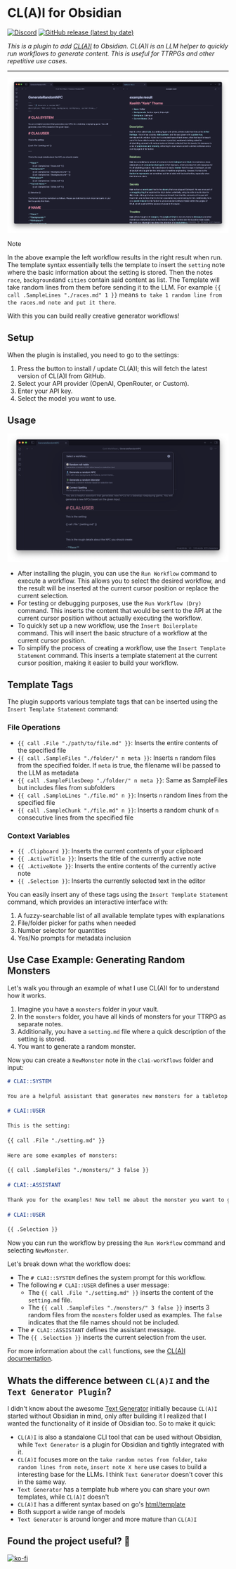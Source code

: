 # CL(A)I for Obsidian

[![Discord](https://img.shields.io/discord/1099310842564059168?label=discord)](https://discord.gg/XpDvfvVuB2) [![GitHub release (latest by date)](https://img.shields.io/github/v/release/BigJk/clai-obsidian)](https://github.com/BigJk/clai-obsidian/releases)

*This is a plugin to add [CL(A)I](https://github.com/BigJk/clai) to Obsidian. CL(A)I is an LLM helper to quickly run workflows to generate content. This is useful for TTRPGs and other repetitive use cases.*

---

![Screenshot](./.github/screenshot.png)

> [!NOTE]  
> In the above example the left workflow results in the right result when run. The template syntax essentially tells the template to insert the ``setting`` note where the basic information about the setting is stored. Then the notes ``race``, ``background``and ``cities`` contain said content as list. The Template will take random lines from them before sending it to the LLM. For example ``{{ call .SampleLines "./races.md" 1 }}`` means ``to take 1 random line from the races.md note and put it there``.
>
> With this you can build really creative generator workflows!

## Setup

When the plugin is installed, you need to go to the settings:
1. Press the button to install / update CL(A)I; this will fetch the latest version of CL(A)I from GitHub.
2. Select your API provider (OpenAI, OpenRouter, or Custom).
3. Enter your API key.
4. Select the model you want to use.

## Usage


![Screenshot](./.github/screenshot_commands.png)

- After installing the plugin, you can use the `Run Workflow` command to execute a workflow. This allows you to select the desired workflow, and the result will be inserted at the current cursor position or replace the current selection.
- For testing or debugging purposes, use the `Run Workflow (Dry)` command. This inserts the content that would be sent to the API at the current cursor position without actually executing the workflow.
- To quickly set up a new workflow, use the `Insert Boilerplate` command. This will insert the basic structure of a workflow at the current cursor position.
- To simplify the process of creating a workflow, use the `Insert Template Statement` command. This inserts a template statement at the current cursor position, making it easier to build your workflow.

## Template Tags

The plugin supports various template tags that can be inserted using the `Insert Template Statement` command:

### File Operations
- `{{ call .File "./path/to/file.md" }}`: Inserts the entire contents of the specified file
- `{{ call .SampleFiles "./folder/" n meta }}`: Inserts `n` random files from the specified folder. If `meta` is true, the filename will be passed to the LLM as metadata
- `{{ call .SampleFilesDeep "./folder/" n meta }}`: Same as SampleFiles but includes files from subfolders
- `{{ call .SampleLines "./file.md" n }}`: Inserts `n` random lines from the specified file
- `{{ call .SampleChunk "./file.md" n }}`: Inserts a random chunk of `n` consecutive lines from the specified file

### Context Variables
- `{{ .Clipboard }}`: Inserts the current contents of your clipboard
- `{{ .ActiveTitle }}`: Inserts the title of the currently active note
- `{{ .ActiveNote }}`: Inserts the entire contents of the currently active note
- `{{ .Selection }}`: Inserts the currently selected text in the editor

You can easily insert any of these tags using the `Insert Template Statement` command, which provides an interactive interface with:
1. A fuzzy-searchable list of all available template types with explanations
2. File/folder picker for paths when needed
3. Number selector for quantities
4. Yes/No prompts for metadata inclusion

## Use Case Example: Generating Random Monsters

Let's walk you through an example of what I use CL(A)I for to understand how it works.

1. Imagine you have a `monsters` folder in your vault.
2. In the `monsters` folder, you have all kinds of monsters for your TTRPG as separate notes.
3. Additionally, you have a `setting.md` file where a quick description of the setting is stored.
4. You want to generate a random monster.

Now you can create a `NewMonster` note in the `clai-workflows` folder and input:

```markdown
# CLAI::SYSTEM

You are a helpful assistant that generates new monsters for a tabletop roleplaying game. You will generate a new monster based on the given input.

# CLAI::USER

This is the setting:

{{ call .File "./setting.md" }}

Here are some examples of monsters:

{{ call .SampleFiles "./monsters/" 3 false }}

# CLAI::ASSISTANT

Thank you for the examples! Now tell me about the monster you want to generate.

# CLAI::USER

{{ .Selection }}
```

Now you can run the workflow by pressing the `Run Workflow` command and selecting `NewMonster`.

Let's break down what the workflow does:

- The `# CLAI::SYSTEM` defines the system prompt for this workflow.
- The following `# CLAI::USER` defines a user message:
  - The `{{ call .File "./setting.md" }}` inserts the content of the `setting.md` file.
  - The `{{ call .SampleFiles "./monsters/" 3 false }}` inserts 3 random files from the `monsters` folder used as examples. The `false` indicates that the file names should not be included.
- The `# CLAI::ASSISTANT` defines the assistant message.
- The `{{ .Selection }}` inserts the current selection from the user.

For more information about the `call` functions, see the [CL(A)I documentation](https://github.com/BigJk/clai). 

## Whats the difference between `CL(A)I` and the `Text Generator Plugin`?

I didn't know about the awesome [Text Generator](https://github.com/nhaouari/obsidian-textgenerator-plugin) initially because `CL(A)I` started without Obsidian in mind, only after building it I realized that I wanted the functionality of it inside of Obsidian too. So to make it quick:
- `CL(A)I` is also a standalone CLI tool that can be used without Obsidian, while `Text Generator` is a plugin for Obsidian and tightly integrated with it.
- `CL(A)I` focuses more on the ``take random notes from folder``, ``take random lines from note``, ``insert note X here`` use cases to build a interesting base for the LLMs. I think `Text Generator` doesn't cover this in the same way.
- `Text Generator` has a template hub where you can share your own templates, while `CL(A)I` doesn't
- `CL(A)I` has a different syntax based on go's [html/template](https://pkg.go.dev/html/template) 
- Both support a wide range of models
- `Text Generator` is around longer and more mature than `CL(A)I`

## Found the project useful? :smiling_face_with_three_hearts:

[![ko-fi](https://ko-fi.com/img/githubbutton_sm.svg)](https://ko-fi.com/A0A763FPT)